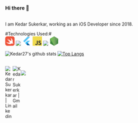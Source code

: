 ### Hi there 👋

<br>
I am Kedar Sukerkar, working as an iOS Developer since 2018.<br>

<!--
**Kedar-27/Kedar-27** is a ✨ _special_ ✨ repository because its `README.md` (this file) appears on your GitHub profile.

Here are some ideas to get you started:

- 🔭 I’m currently working on ...
- 🌱 I’m currently learning ...
- 👯 I’m looking to collaborate on ...
- 🤔 I’m looking for help with ...
- 💬 Ask me about ...
- 📫 How to reach me: ...
- 😄 Pronouns: ...
- ⚡ Fun fact: ...
-->


#Technologies Used:#
<br/>
<code><img height="30" src="https://raw.githubusercontent.com/github/explore/80688e429a7d4ef2fca1e82350fe8e3517d3494d/topics/swift/swift.png"></code>
<code><img height="30" src="https://developer.apple.com/assets/elements/icons/swiftui/swiftui-96x96.png"></code>
<code><img height="30" src="https://raw.githubusercontent.com/github/explore/80688e429a7d4ef2fca1e82350fe8e3517d3494d/topics/flutter/flutter.png"></code>
<code><img height="30" src="https://raw.githubusercontent.com/github/explore/80688e429a7d4ef2fca1e82350fe8e3517d3494d/topics/javascript/javascript.png"></code>
<code><img height="30" src="https://avatars.githubusercontent.com/u/18133"></code>
<code><img height="30" src="https://raw.githubusercontent.com/github/explore/80688e429a7d4ef2fca1e82350fe8e3517d3494d/topics/nodejs/nodejs.png"></code>    



![Kedar27's github stats](https://github-readme-stats.vercel.app/api?username=Kedar-27&show_icons=true&hide_border=true&theme=radical)
[![Top Langs](https://github-readme-stats.vercel.app/api/top-langs/?username=Kedar-27&layout=compact&theme=radical&hide_border=true&show_icons=true)](https://github.com/anuraghazra/github-readme-stats)

<br>

  <a href="https://www.linkedin.com/in/kedarsukerkar">
    <img align="left" alt="Kedar Sukerkar | Linkedin" width="24px" src="https://github.com/TheDudeThatCode/TheDudeThatCode/blob/master/Assets/Linkedin.svg" />
  </a>
  <a href="mailto:27ios.dev@gmail.com">
    <img align="left" alt="Kedar Sukerkar | Gmail" width="26px" src="https://github.com/TheDudeThatCode/TheDudeThatCode/blob/master/Assets/Gmail.svg" />
  </a>



![](https://komarev.com/ghpvc/?username=Kedar-27&color=dc143c)
